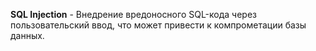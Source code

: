 **SQL Injection** - Внедрение вредоносного SQL-кода через пользовательский ввод, что может привести к компрометации базы данных.
